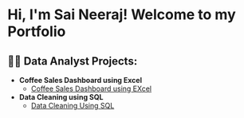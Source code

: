 <h1>Hi, I'm Sai Neeraj! Welcome to my Portfolio

<h2>👨‍💻 Data Analyst Projects:</h2>

- <b>Coffee Sales Dashboard using Excel</b>
  - [Coffee Sales Dashboard using EXcel](https://github.com/saineerajputta121/coffeesalesdashboarrd/tree/main)
- <b>Data Cleaning using SQL</b>
  - [Data Cleaning Using SQL]()

